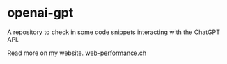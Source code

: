 # openai-gpt
A repository to check in some code snippets interacting with the ChatGPT API.

Read more on my website. 
[web-performance.ch](https://web-performance.ch/openai4github)
